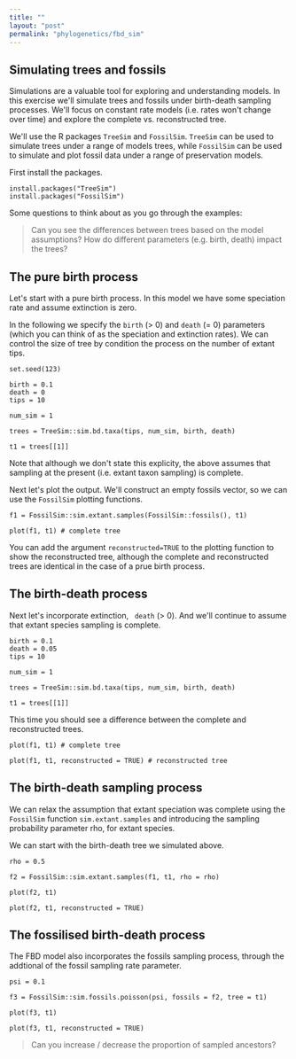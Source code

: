 ```yaml
---
title: ""
layout: "post" 
permalink: "phylogenetics/fbd_sim"
---
```


## Simulating trees and fossils 

Simulations are a valuable tool for exploring and understanding models.
In this exercise we'll simulate trees and fossils under birth-death sampling processes. We'll focus on constant rate models (i.e. rates won't change over time) and explore the complete vs. reconstructed tree.

We'll use the R packages `TreeSim` and `FossilSim`. `TreeSim` can be used to simulate trees under a range of models trees, while `FossilSim` can be used to simulate and plot fossil data under a range of preservation models.

First install the packages.

```
install.packages("TreeSim")
install.packages("FossilSim")
```

Some questions to think about as you go through the examples:

> Can you see the differences between trees based on the model assumptions?
> How do different parameters (e.g. birth, death) impact the trees?


## The pure birth process

Let's start with a pure birth process. In this model we have some speciation rate and assume extinction is zero. 

In the following we specify the `birth` (> 0) and `death` (= 0) parameters (which you can think of as the speciation and extinction rates). We can control the size of tree by condition the process on the number of extant tips.

```
set.seed(123)

birth = 0.1
death = 0
tips = 10

num_sim = 1

trees = TreeSim::sim.bd.taxa(tips, num_sim, birth, death)

t1 = trees[[1]]
```

Note that although we don't state this explicity, the above assumes that sampling at the present (i.e. extant taxon sampling) is complete.

Next let's plot the output. We'll construct an empty fossils vector, so we can use the `FossilSim` plotting functions. 

```
f1 = FossilSim::sim.extant.samples(FossilSim::fossils(), t1)

plot(f1, t1) # complete tree
```

You can add the argument `reconstructed=TRUE` to the plotting function to show the reconstructed tree, although the complete and reconstructed trees are identical in the case of a prue birth process. 

## The birth-death process

Next let's incorporate extinction, `
death` (> 0). And we'll continue to assume that extant species sampling is complete.

```
birth = 0.1
death = 0.05
tips = 10

num_sim = 1

trees = TreeSim::sim.bd.taxa(tips, num_sim, birth, death)

t1 = trees[[1]]
```

This time you should see a difference between the complete and reconstructed trees.

```
plot(f1, t1) # complete tree 

plot(f1, t1, reconstructed = TRUE) # reconstructed tree
```

## The birth-death sampling process

We can relax the assumption that extant speciation was complete using the `FossilSim` function `sim.extant.samples` and introducing the sampling probability parameter rho, for extant species. 

We can start with the birth-death tree we simulated above.

```
rho = 0.5

f2 = FossilSim::sim.extant.samples(f1, t1, rho = rho)

plot(f2, t1)

plot(f2, t1, reconstructed = TRUE)

```

## The fossilised birth-death process

The FBD model also incorporates the fossils sampling process, through the addtional of the fossil sampling rate parameter. 

```
psi = 0.1

f3 = FossilSim::sim.fossils.poisson(psi, fossils = f2, tree = t1)

plot(f3, t1)

plot(f3, t1, reconstructed = TRUE) 
```

> Can you increase / decrease the proportion of sampled ancestors?